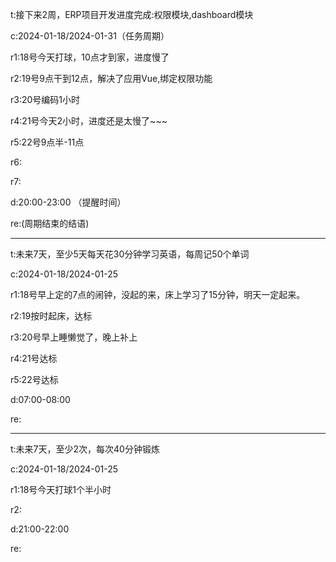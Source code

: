 t:接下来2周，ERP项目开发进度完成:权限模块,dashboard模块

c:2024-01-18/2024-01-31（任务周期）

r1:18号今天打球，10点才到家，进度慢了

r2:19号9点干到12点，解决了应用Vue,绑定权限功能

r3:20号编码1小时

r4:21号今天2小时，进度还是太慢了~~~

r5:22号9点半-11点

r6:

r7:

d:20:00-23:00 （提醒时间）

re:(周期结束的结语)

------

t:未来7天，至少5天每天花30分钟学习英语，每周记50个单词

c:2024-01-18/2024-01-25

r1:18号早上定的7点的闹钟，没起的来，床上学习了15分钟，明天一定起来。

r2:19按时起床，达标

r3:20号早上睡懒觉了，晚上补上

r4:21号达标

r5:22号达标

d:07:00-08:00

re:

------

t:未来7天，至少2次，每次40分钟锻炼

c:2024-01-18/2024-01-25

r1:18号今天打球1个半小时

r2:

d:21:00-22:00

re:

